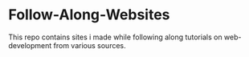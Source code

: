 # Follow-Along-Websites
This repo contains sites i made while following along tutorials on web-development from various sources.
